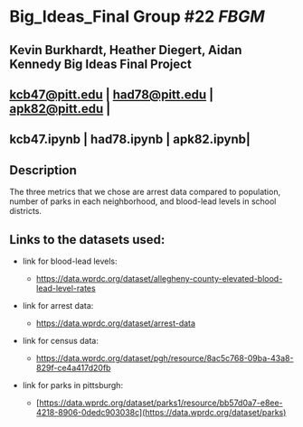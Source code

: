 # Big_Ideas_Final Group #22 *FBGM*

Kevin Burkhardt, Heather Diegert, Aidan Kennedy Big Ideas Final Project
---

kcb47@pitt.edu | had78@pitt.edu | apk82@pitt.edu | 
---
kcb47.ipynb    | had78.ipynb    | apk82.ipynb|
---

## Description
The three metrics that we chose are arrest data compared to population, number of parks in each neighborhood, and blood-lead levels in school districts.

## Links to the datasets used:
* link for blood-lead levels:
  * https://data.wprdc.org/dataset/allegheny-county-elevated-blood-lead-level-rates

* link for arrest data:
  * https://data.wprdc.org/dataset/arrest-data

* link for census data:
  * https://data.wprdc.org/dataset/pgh/resource/8ac5c768-09ba-43a8-829f-ce4a417d20fb

* link for parks in pittsburgh:
  * [https://data.wprdc.org/dataset/parks1/resource/bb57d0a7-e8ee-4218-8906-0dedc903038c](https://data.wprdc.org/dataset/parks)

